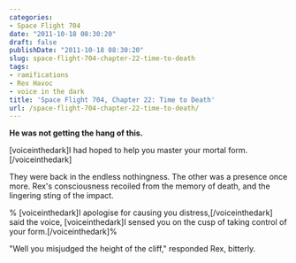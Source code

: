 ```yaml
---
categories:
- Space Flight 704
date: "2011-10-18 08:30:20"
draft: false
publishDate: "2011-10-18 08:30:20"
slug: space-flight-704-chapter-22-time-to-death
tags:
- ramifications
- Rex Havoc
- voice in the dark
title: 'Space Flight 704, Chapter 22: Time to Death'
url: /space-flight-704-chapter-22-time-to-death/
---
```

**He was not getting the hang of this.**

<span>\[voiceinthedark\]I had hoped to help you master your mortal
form.\[/voiceinthedark\]</span>

They were back in the endless nothingness. The other was a presence once
more. Rex's consciousness recoiled from the memory of death, and the
lingering sting of the impact.

% \[voiceinthedark\]I apologise for causing you
distress,\[/voiceinthedark\] said the voice, \[voiceinthedark\]I sensed
you on the cusp of taking control of your form.\[/voiceinthedark\]%

"Well you misjudged the height of the cliff," responded Rex, bitterly.